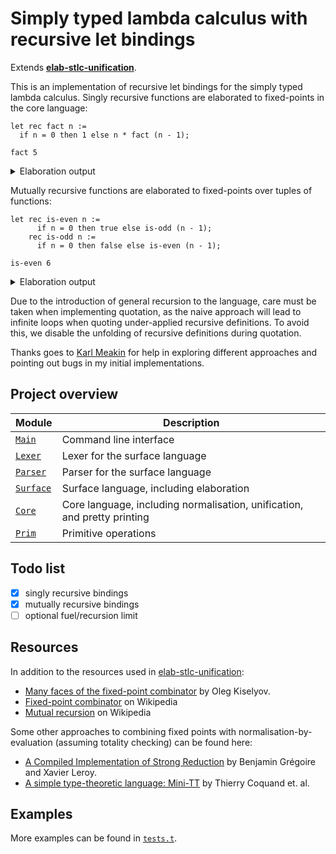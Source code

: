 # Simply typed lambda calculus with recursive let bindings

Extends [**elab-stlc-unification**](../elab-stlc-unification).

This is an implementation of recursive let bindings for the simply typed lambda
calculus. Singly recursive functions are elaborated to fixed-points in the core
language:

<!-- $MDX file=examples/fact.txt -->
```
let rec fact n :=
  if n = 0 then 1 else n * fact (n - 1);

fact 5
```

<details>
<summary>Elaboration output</summary>

<!-- $MDX file=examples/fact.stdout -->
```
let fact : Int -> Int :=
  #fix (fact : Int -> Int) =>
    fun (n : Int) =>
      if #int-eq n 0 then 1 else #int-mul n (fact (#int-sub n 1));
fact 5 : Int
```

</details>

Mutually recursive functions are elaborated to fixed-points over tuples of
functions:

<!-- $MDX file=examples/even-odd.txt -->
```
let rec is-even n :=
      if n = 0 then true else is-odd (n - 1);
    rec is-odd n :=
      if n = 0 then false else is-even (n - 1);

is-even 6
```

<details>
<summary>Elaboration output</summary>

<!-- $MDX file=examples/even-odd.stdout -->
```
let $mutual-0 : (Int -> Bool, Int -> Bool) :=
  #fix ($mutual-0 : (Int -> Bool, Int -> Bool)) =>
    (fun (n : Int) =>
       if #int-eq n 0 then true else $mutual-0.1 (#int-sub n 1),
    fun (n : Int) =>
      if #int-eq n 0 then false else $mutual-0.0 (#int-sub n 1));
$mutual-0.0 6 : Bool
```

</details>

Due to the introduction of general recursion to the language, care must be taken
when implementing quotation, as the naive approach will lead to infinite loops
when quoting under-applied recursive definitions. To avoid this, we disable the
unfolding of recursive definitions during quotation.

Thanks goes to [Karl Meakin](https://github.com/Kmeakin) for help in exploring
different approaches and pointing out bugs in my initial implementations.

## Project overview

| Module        | Description                             |
| ------------- | --------------------------------------- |
| [`Main`]      | Command line interface                  |
| [`Lexer`]     | Lexer for the surface language          |
| [`Parser`]    | Parser for the surface language         |
| [`Surface`]   | Surface language, including elaboration |
| [`Core`]      | Core language, including normalisation, unification, and pretty printing |
| [`Prim`]      | Primitive operations                    |

[`Main`]: ./main.ml
[`Lexer`]: ./lexer.ml
[`Parser`]: ./parser.mly
[`Surface`]: ./surface.ml
[`Core`]: ./core.ml
[`Prim`]: ./prim.ml

## Todo list

- [x] singly recursive bindings
- [x] mutually recursive bindings
- [ ] optional fuel/recursion limit

## Resources

In addition to the resources used in [elab-stlc-unification](../elab-stlc-unification):

- [Many faces of the fixed-point combinator](https://okmij.org/ftp/Computation/fixed-point-combinators.html)
  by Oleg Kiselyov.
- [Fixed-point combinator](https://en.wikipedia.org/wiki/Fixed-point_combinator) on Wikipedia
- [Mutual recursion](https://en.wikipedia.org/wiki/Mutual_recursion) on Wikipedia

Some other approaches to combining fixed points with normalisation-by-evaluation
(assuming totality checking) can be found here:

- [A Compiled Implementation of Strong Reduction](https://xavierleroy.org/publi/strong-reduction.pdf)
  by Benjamin Grégoire and Xavier Leroy.
- [A simple type-theoretic language: Mini-TT](https://web.archive.org/web/20220208175952/https://www.cse.chalmers.se/~bengt/papers/GKminiTT.pdf)
  by Thierry Coquand et. al.

## Examples

More examples can be found in [`tests.t`](tests.t).
